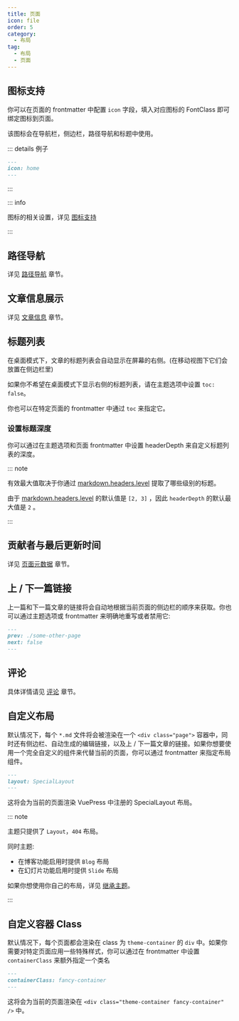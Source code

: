 ```yaml
---
title: 页面
icon: file
order: 5
category:
  - 布局
tag:
  - 布局
  - 页面
---
```


## 图标支持

你可以在页面的 frontmatter 中配置 `icon` 字段，填入对应图标的 FontClass 即可绑定图标到页面。

该图标会在导航栏，侧边栏，路径导航和标题中使用。

::: details 例子

```md
---
icon: home
---
```

:::

::: info

图标的相关设置，详见 [图标支持](../interface/icon.md)

:::

## 路径导航

详见 [路径导航](breadcrumb.md) 章节。

## 文章信息展示

详见 [文章信息](../feature/page-info.md) 章节。

## 标题列表

在桌面模式下，文章的标题列表会自动显示在屏幕的右侧。(在移动视图下它们会放置在侧边栏里)

如果你不希望在桌面模式下显示右侧的标题列表，请在主题选项中设置 `toc: false`。

你也可以在特定页面的 frontmatter 中通过 `toc` 来指定它。

### 设置标题深度

你可以通过在主题选项和页面 frontmatter 中设置 headerDepth 来自定义标题列表的深度。

::: note

有效最大值取决于你通过 [markdown.headers.level](https://vuejs.press/zh/reference/config.html#markdown.headers) 提取了哪些级别的标题。

由于 [markdown.headers.level](https://vuejs.press/zh/reference/config.html#markdown.headers) 的默认值是 `[2, 3]` ，因此 `headerDepth` 的默认最大值是 `2` 。

:::

## 贡献者与最后更新时间

详见 [页面元数据](../feature/meta.md) 章节。

## 上 / 下一篇链接

<!-- TODO: Improve it -->

上一篇和下一篇文章的链接将会自动地根据当前页面的侧边栏的顺序来获取。你也可以通过主题选项或 frontmatter 来明确地重写或者禁用它:

```md
---
prev: ./some-other-page
next: false
---
```

## 评论

具体详情请见 [评论](../feature/comment.md) 章节。

## 自定义布局

默认情况下，每个 `*.md` 文件将会被渲染在一个 `<div class="page">` 容器中，同时还有侧边栏、自动生成的编辑链接，以及上 / 下一篇文章的链接。如果你想要使用一个完全自定义的组件来代替当前的页面，你可以通过 frontmatter 来指定布局组件。

```md
---
layout: SpecialLayout
---
```

这将会为当前的页面渲染 VuePress 中注册的 SpecialLayout 布局。

::: note

主题只提供了 `Layout`，`404` 布局。

同时主题:

- 在博客功能启用时提供 `Blog` 布局
- 在幻灯片功能启用时提供 `Slide` 布局

如果你想使用你自己的布局，详见 [继承主题](../advanced/extend.md)。

:::

## 自定义容器 Class

默认情况下，每个页面都会渲染在 class 为 `theme-container` 的 `div` 中。如果你需要对特定页面应用一些特殊样式，你可以通过在 frontmatter 中设置 `containerClass` 来额外指定一个类名

```md
---
containerClass: fancy-container
---
```

这将会为当前的页面渲染在 `<div class="theme-container fancy-container" />` 中。
